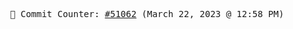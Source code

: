 <p align="center">
    <samp>
        📮 Commit Counter: <a href="https://github.com/Javascript-void0/Javascript-void0/commits/main">#51062</a> (March 22, 2023 @ 12:58 PM)
    </samp>
</p>